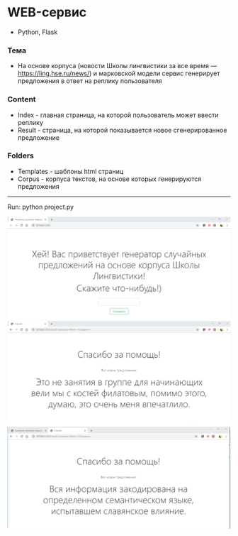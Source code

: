 # WEB-сервис

* Python, Flask
### Тема
* На основе корпуса (новости Школы лингвистики за все время — https://ling.hse.ru/news/) и марковской модели сервис генерирует предложения в ответ на реплику пользователя

### Content
* Index - главная страница, на которой пользователь может ввести реплику
* Result - страница, на которой показывается новое сгенерированное предложение

### Folders
* Templates - шаблоны html страниц
* Corpus - корпуса текстов, на основе которых генерируются предложения
 ---
 
Run: python project.py

![Image](https://github.com/AnnaZhuravleva/HSE/blob/master/course%202/Random%20sentences%20markov%20model/images/1.png)
![Image](https://github.com/AnnaZhuravleva/HSE/blob/master/course%202/Random%20sentences%20markov%20model/images/2.png)
![Image](https://github.com/AnnaZhuravleva/HSE/blob/master/course%202/Random%20sentences%20markov%20model/images/3.png)
